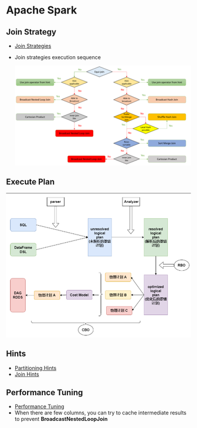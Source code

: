 # Apache Spark

## Join Strategy

- [Join Strategies](https://faun.pub/primer-on-spark-join-strategy-134e7340f7a6)
- Join strategies execution sequence

    ![joinStrategies](/images/joinStrategies.png)

## Execute Plan

![executePlan](/images/sparkExecutePlan.png)

## Hints

- [Partitioning Hints](https://spark.apache.org/docs/latest/sql-ref-syntax-qry-select-hints.html#partitioning-hints)
- [Join Hints](https://spark.apache.org/docs/latest/sql-ref-syntax-qry-select-hints.html#join-hints)

## Performance Tuning

- [Performance Tuning](https://spark.apache.org/docs/latest/sql-performance-tuning.html#performance-tuning)
- When there are few columns, you can try to cache intermediate results to prevent **BroadcastNestedLoopJoin**
